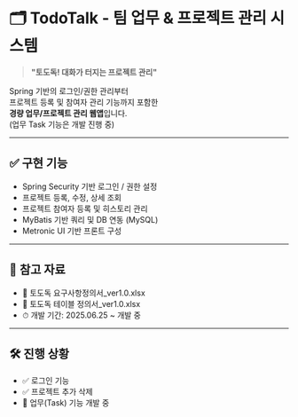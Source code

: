 # 🗂 TodoTalk - 팀 업무 & 프로젝트 관리 시스템

> **"토도독! 대화가 터지는 프로젝트 관리"**

Spring 기반의 로그인/권한 관리부터  
프로젝트 등록 및 참여자 관리 기능까지 포함한  
**경량 업무/프로젝트 관리 웹앱**입니다.  
(업무 Task 기능은 개발 진행 중)

---

## ✅ 구현 기능

- Spring Security 기반 로그인 / 권한 설정
- 프로젝트 등록, 수정, 상세 조회
- 프로젝트 참여자 등록 및 히스토리 관리
- MyBatis 기반 쿼리 및 DB 연동 (MySQL)
- Metronic UI 기반 프론트 구성

---

## 📎 참고 자료

- 📄 토도독 요구사항정의서_ver1.0.xlsx
- 📄 토도독 테이블 정의서_ver1.0.xlsx
- ⏱ 개발 기간: 2025.06.25 ~ 개발 중

---

## 🛠 진행 상황

- ✅ 로그인 기능
- ✅ 프로젝트 추가 삭제
- 🔧 업무(Task) 기능 개발 중
